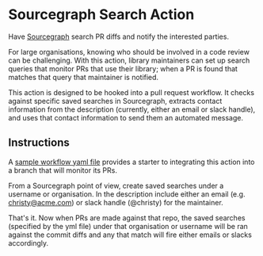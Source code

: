 # Sourcegraph Search Action

Have [Sourcegraph](https://sourcegraph.com) search PR diffs and notify the interested parties.

For large organisations, knowing who should be involved in a code review can be challenging. With this action, library maintainers can set up search queries that monitor PRs that use their library; when a PR is found that matches that query that maintainer is notified.

This action is designed to be hooked into a pull request workflow. It checks against specific saved searches in Sourcegraph, extracts contact information from the description (currently, either an email or slack handle), and uses that contact information to send them an automated message.

## Instructions

A [sample workflow yaml file](./sample_workflow/sourcegraph.yml) provides a starter to integrating this action into a branch that will monitor its PRs.

From a Sourcegraph point of view, create saved searches under a username or organisation. In the description include either an email (e.g. christy@acme.com) or slack handle (@christy) for the maintainer.

That's it. Now when PRs are made against that repo, the saved searches (specified by the yml file) under that organisation or username will be ran against the commit diffs and any that match will fire either emails or slacks accordingly.